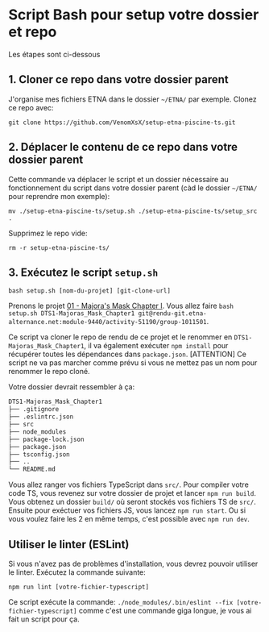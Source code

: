 # Script Bash pour setup votre dossier et repo

Les étapes sont ci-dessous


## 1. Cloner ce repo dans votre dossier parent

J'organise mes fichiers ETNA dans le dossier `~/ETNA/` par exemple. Clonez ce repo avec: 

`git clone https://github.com/VenomXsX/setup-etna-piscine-ts.git`

## 2. Déplacer le contenu de ce repo dans votre dossier parent
Cette commande va déplacer le script et un dossier nécessaire au fonctionnement du script dans votre dossier parent (càd le dossier `~/ETNA/` pour reprendre mon exemple):

`mv ./setup-etna-piscine-ts/setup.sh ./setup-etna-piscine-ts/setup_src .` 

Supprimez le repo vide:

`rm -r setup-etna-piscine-ts/`



## 3. Exécutez le script `setup.sh`

`bash setup.sh [nom-du-projet] [git-clone-url]`

Prenons le projet [01 - Majora's Mask Chapter I](https://intra.etna-alternance.net/#/sessions/9440/quest/51190).
Vous allez faire `bash setup.sh DTS1-Majoras_Mask_Chapter1 git@rendu-git.etna-alternance.net:module-9440/activity-51190/group-1011501`.

Ce script va cloner le repo de rendu de ce projet et le renommer en  `DTS1-Majoras_Mask_Chapter1`, il va également exécuter `npm install` pour récupérer toutes les dépendances dans `package.json`. 
[ATTENTION] Ce script ne va pas marcher comme prévu si vous ne mettez pas un nom pour renommer le repo cloné.

Votre dossier devrait ressembler à ça:

```bash
DTS1-Majoras_Mask_Chapter1 
├── .gitignore
├── .eslintrc.json
├── src
├── node_modules 
├── package-lock.json 
├── package.json 
├── tsconfig.json
├── ..
└── README.md
```

Vous allez ranger vos fichiers TypeScript dans `src/`. Pour compiler votre code TS, vous revenez sur votre dossier de projet et lancer `npm run build`. Vous obtenez un dossier `build/` où seront stockés vos fichiers TS de `src/`. Ensuite pour exéctuer vos fichiers JS, vous lancez `npm run start`. Ou si vous voulez faire les 2 en même temps, c'est possible avec `npm run dev`.

## Utiliser le linter (ESLint)

Si vous n'avez pas de problèmes d'installation, vous devrez pouvoir utiliser le linter. Exécutez la commande suivante:

`npm run lint [votre-fichier-typescript]`

Ce script exécute la commande: `./node_modules/.bin/eslint --fix [votre-fichier-typescript]` comme c'est une commande giga longue, je vous ai fait un script pour ça.
